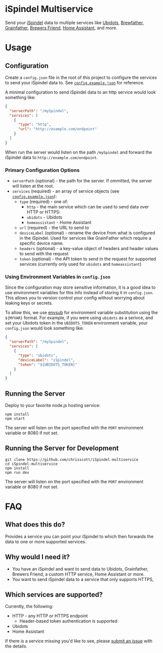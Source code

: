 # iSpindel Multiservice

Send your [iSpindel](https://www.ispindel.de/docs/README_en.html) data to multiple services like [Ubidots](http://help.ubidots.com/en/articles/3979278-connect-the-ispindel-low-cost-diy-hydrometer-with-ubidots), [Brewfather](https://docs.brewfather.app/integrations/ispindel), [Grainfather](https://grainfather.com/), [Brewers Friend](https://www.brewersfriend.com/), [Home Assistant](https://www.home-assistant.io/), and more.

# Usage

## Configuration

Create a `config.json` file in the root of this project to configure the services to send your iSpindel data to. See [`config.example.json`](./config.example.json) for reference.

A minimal configuration to send iSpindel data to an http service would look something like:

```json
{
  "serverPath": "/mySpindel",
  "services": [
    {
      "type": "http",
      "url": "http://example.com/endpoint"
    }
  ]
}
```

When run the server would listen on the path `/mySpindel` and forward the iSpindel data to `http://example.com/endpoint`.

### Primary Configuration Options

* `serverPath` (optional) - the path for the server. If ommitted, the server will listen at the root.
* `services` (required) - an array of service objects (see [`config.example.json`](./config.example.json)):
  * `type` (required) - one of:
    * `http` - the main service which can be used to send data over HTTP or HTTPS:
    * `ubidots` - Ubidots
    * `homeassistant` - Home Assistant
  * `url` (required) - the URL to send to
  * `deviceLabel` (optional) - rename the device from what is configured in the iSpindel. Used for services like GrainFather which require a specific device name.
  * `headers` (optional) - a key-value object of headers and header values to send with the request
  * `token` (optional) - the API token to send in the request for supported services (currently only used for `ubidots` and `homeassistant`)

### Using Environment Variables in `config.json`

Since the configuration may store sensitive information, it is a good idea to use environment variables for this info instead of storing it in `config.json`. This allows you to version control your config without worrying about leaking keys or secrets.

To allow this, we use [envsub](https://www.npmjs.com/package/envsub) for environment variable substitution using the `${MYVAR}` format. For example, if you were using `ubidots` as a serivce, and set your Ubidots token in the `UBIDOTS_TOKEN` environment variable, your `config.json` would look something like:

```json
{
  "serverPath": "/mySpindel",
  "services": [
    {
      "type": "ubidots",
      "deviceLabel": "iSpindel",
      "token": "${UBIDOTS_TOKEN}"
    }
  ]
}
```

## Running the Server

Deploy to your favorite node.js hosting service:

```
npm install
npm start
```

The server will listen on the port specified with the `PORT` environment variable or 8080 if not set.

## Running the Server for Development

```
git clone https://github.com/chrisscott/iSpindel-multiservice
cd iSpindel-multiservice
npm install
npm run dev
```

The server will listen on the port specified with the `PORT` environment variable or 8080 if not set.

# FAQ

## What does this do?

Provides a service you can point your iSpindel to which then forwards the data to one or more supported services.

## Why would I need it?

* You have an iSpindel and want to send data to Ubidots, Grainfather, Brewers Friend, a custom HTTP service, Home Assistant or more. 
* You want to send iSpindel data to a service that only supports HTTPS,

## Which services are supported?

Currently, the following:
* HTTP - any HTTP or HTTPS endpoint
  * Header-based token authentication is supported
* Ubidots
* Home Assistant

If there is a service missing you'd like to see, please [submit an issue](/issue/new) with the details.
